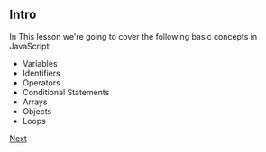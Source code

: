 ## Intro

In This lesson we're going to cover the following basic concepts in JavaScript:


-   Variables
-   Identifiers
-   Operators 
-   Conditional Statements
-   Arrays
-   Objects
-   Loops


[Next](./02-Setup-83a4.md)